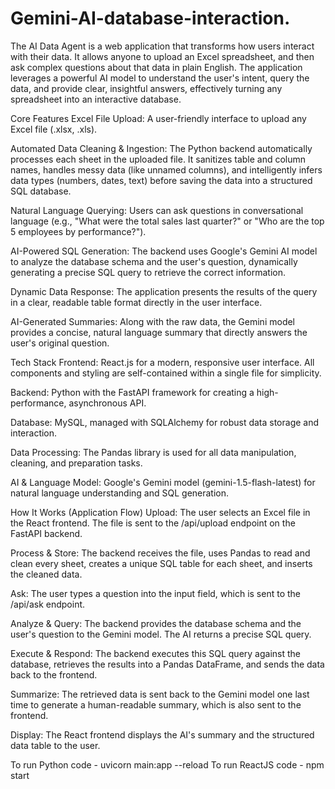 # Gemini-AI-database-interaction.
The AI Data Agent is a web application that transforms how users interact with their data. It allows anyone to upload an Excel spreadsheet, and then ask complex questions about that data in plain English. The application leverages a powerful AI model to understand the user's intent, query the data, and provide clear, insightful answers, effectively turning any spreadsheet into an interactive database.

Core Features
Excel File Upload: A user-friendly interface to upload any Excel file (.xlsx, .xls).

Automated Data Cleaning & Ingestion: The Python backend automatically processes each sheet in the uploaded file. It sanitizes table and column names, handles messy data (like unnamed columns), and intelligently infers data types (numbers, dates, text) before saving the data into a structured SQL database.

Natural Language Querying: Users can ask questions in conversational language (e.g., "What were the total sales last quarter?" or "Who are the top 5 employees by performance?").

AI-Powered SQL Generation: The backend uses Google's Gemini AI model to analyze the database schema and the user's question, dynamically generating a precise SQL query to retrieve the correct information.

Dynamic Data Response: The application presents the results of the query in a clear, readable table format directly in the user interface.

AI-Generated Summaries: Along with the raw data, the Gemini model provides a concise, natural language summary that directly answers the user's original question.

Tech Stack
Frontend: React.js for a modern, responsive user interface. All components and styling are self-contained within a single file for simplicity.

Backend: Python with the FastAPI framework for creating a high-performance, asynchronous API.

Database: MySQL, managed with SQLAlchemy for robust data storage and interaction.

Data Processing: The Pandas library is used for all data manipulation, cleaning, and preparation tasks.

AI & Language Model: Google's Gemini model (gemini-1.5-flash-latest) for natural language understanding and SQL generation.

How It Works (Application Flow)
Upload: The user selects an Excel file in the React frontend. The file is sent to the /api/upload endpoint on the FastAPI backend.

Process & Store: The backend receives the file, uses Pandas to read and clean every sheet, creates a unique SQL table for each sheet, and inserts the cleaned data.

Ask: The user types a question into the input field, which is sent to the /api/ask endpoint.

Analyze & Query: The backend provides the database schema and the user's question to the Gemini model. The AI returns a precise SQL query.

Execute & Respond: The backend executes this SQL query against the database, retrieves the results into a Pandas DataFrame, and sends the data back to the frontend.

Summarize: The retrieved data is sent back to the Gemini model one last time to generate a human-readable summary, which is also sent to the frontend.

Display: The React frontend displays the AI's summary and the structured data table to the user.


To run Python code - uvicorn main:app --reload
To run ReactJS code - npm start
